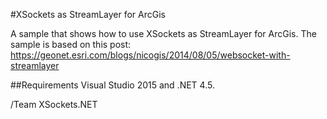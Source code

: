 #XSockets as StreamLayer for ArcGis

A sample that shows how to use XSockets as StreamLayer for ArcGis.
The sample is based on this post: https://geonet.esri.com/blogs/nicogis/2014/08/05/websocket-with-streamlayer

##Requirements
Visual Studio 2015 and .NET 4.5.

/Team XSockets.NET




